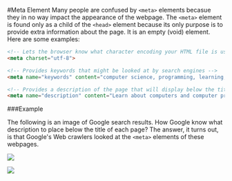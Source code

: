 #Meta Element
Many people are confused by `<meta>` elements becasue they in no way impact the appearance of the webpage. The `<meta>` element is found only as a child of the `<head>` element because its only purpose is to provide extra information about the page. It is an empty (void) element. Here are some examples:
```html
<!-- Lets the browser know what character encoding your HTML file is using. This will probably always be UTF-8... -->
<meta charset="utf-8"> 

<!-- Provides keywords that might be looked at by search engines -->
<meta name="keywords" content="computer science, programming, learning, html">

<!-- Provides a description of the page that will display below the title in a search result. -->
<meta name="description" content="Learn about computers and computer programming for free!">
```

###Example

The following is an image of Google search results. How Google know what description to place below the title of each page? The answer, it turns out, is that Google's Web crawlers looked at the `<meta>` elements of these webpages.

![](http://christensenacademy.org/modules/html-basics/textpages/meta-example.png)


![](http://christensenacademy.org/img/signature.png)
